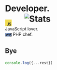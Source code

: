 # Developer. <img src="https://github-readme-stats.vercel.app/api?username=mateonunez&show_icons=true&hide_border=true" alt="Stats" width="440" align="right">

<div align="left">
<div>
   <img align="center" src="https://github.com/devicons/devicon/blob/master/icons/javascript/javascript-original.svg" alt="javascript" width="22"> 
   <span>JavaScript lover.</span>
</div>

<div>
   <img align="center" src="https://github.com/devicons/devicon/blob/master/icons/php/php-original.svg" alt="php" width="22"> 
   <span>PHP chef.</span>
</div>

## Bye

```javascript
console.log({...rest})
```

</div>
